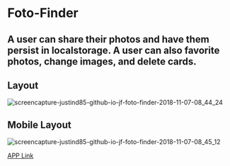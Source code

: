 # Foto-Finder

## A user can share their photos and have them persist in localstorage. A user can also favorite photos, change images, and delete cards.



## Layout
![screencapture-justind85-github-io-jf-foto-finder-2018-11-07-08_44_24](https://user-images.githubusercontent.com/18714169/48142212-9429a200-e269-11e8-9ab6-f3c865aee228.png)


## Mobile Layout
![screencapture-justind85-github-io-jf-foto-finder-2018-11-07-08_45_12](https://user-images.githubusercontent.com/18714169/48142214-95f36580-e269-11e8-906e-fd66950ed44c.png)

[APP Link](https://dfordeveloper.github.io/ideabox-triples/)
